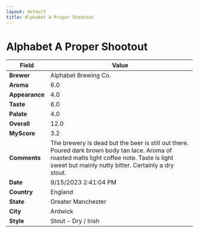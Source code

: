 ```yaml
---
layout: default
title: Alphabet A Proper Shootout
---
```


# Alphabet A Proper Shootout

| Field         | Value                                                                                                   |
|---------------|---------------------------------------------------------------------------------------------------------|
| **Brewer**    | Alphabet Brewing Co.                                                                                        |
| **Aroma**     | 6.0                                                                                         |
| **Appearance**| 4.0                                                                                    |
| **Taste**     | 6.0                                                                                         |
| **Palate**    | 4.0                                                                                        |
| **Overall**   | 12.0                                                                                       |
| **MyScore**   | 3.2                                                                                       |
| **Comments**  | The brewery is dead but the beer is still out there. Poured dark brown body tan lace. Aroma of roasted malts light coffee note. Taste is light sweet but mainly nutty bitter. Certainly a dry stout.                                                                                       |
| **Date**      | 9/15/2023 2:41:04 PM                                                                                          |
| **Country**   | England                                                                                       |
| **State**     | Greater Manchester                                                                                         |
| **City**      | Ardwick                                                                                          |
| **Style**     | Stout - Dry / Irish                                                                                         |
